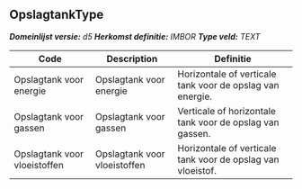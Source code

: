 ﻿## OpslagtankType

*__Domeinlijst versie:__ d5*
*__Herkomst definitie:__ IMBOR*
*__Type veld:__ TEXT*

|__Code__ |__Description__ |__Definitie__	|
|	---	|	---	|   ---	| 
| Opslagtank voor energie | Opslagtank voor energie | Horizontale of verticale tank voor de opslag van energie. |
| Opslagtank voor gassen | Opslagtank voor gassen | Verticale of horizontale tank voor de opslag van gassen. |
| Opslagtank voor vloeistoffen | Opslagtank voor vloeistoffen | Horizontale of verticale tank voor de opslag van vloeistof. |
